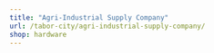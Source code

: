 ```yaml
---
title: "Agri-Industrial Supply Company"
url: /tabor-city/agri-industrial-supply-company/
shop: hardware
---
```

